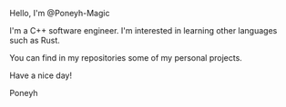 Hello, I'm @Poneyh-Magic

I'm a C++ software engineer.
I'm interested in learning other languages such as Rust.

You can find in my repositories some of my personal projects.

Have a nice day!

Poneyh
